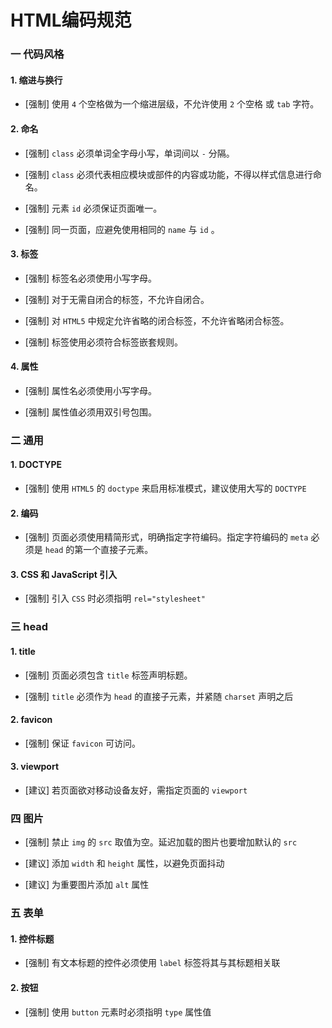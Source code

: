 # HTML编码规范

### 一 代码风格

#### 1. 缩进与换行

- [强制] 使用 `4` 个空格做为一个缩进层级，不允许使用 `2` 个空格 或 `tab` 字符。

#### 2. 命名

- [强制] `class` 必须单词全字母小写，单词间以 `-` 分隔。

- [强制] `class` 必须代表相应模块或部件的内容或功能，不得以样式信息进行命名。

- [强制] 元素 `id` 必须保证页面唯一。

- [强制] 同一页面，应避免使用相同的 `name` 与 `id` 。

#### 3. 标签

- [强制] 标签名必须使用小写字母。

- [强制] 对于无需自闭合的标签，不允许自闭合。

- [强制] 对 `HTML5` 中规定允许省略的闭合标签，不允许省略闭合标签。

- [强制] 标签使用必须符合标签嵌套规则。

#### 4. 属性

- [强制] 属性名必须使用小写字母。

- [强制] 属性值必须用双引号包围。

### 二 通用

#### 1. DOCTYPE

- [强制] 使用 `HTML5` 的 `doctype` 来启用标准模式，建议使用大写的 `DOCTYPE`

#### 2. 编码

- [强制] 页面必须使用精简形式，明确指定字符编码。指定字符编码的 `meta` 必须是 `head` 的第一个直接子元素。

#### 3. CSS 和 JavaScript 引入

- [强制] 引入 `CSS` 时必须指明 `rel="stylesheet"`

### 三 head

#### 1. title

- [强制] 页面必须包含 `title` 标签声明标题。

- [强制] `title` 必须作为 `head` 的直接子元素，并紧随 `charset` 声明之后

#### 2.  favicon

- [强制] 保证 `favicon` 可访问。

#### 3. viewport

- [建议] 若页面欲对移动设备友好，需指定页面的 `viewport`

### 四 图片

- [强制] 禁止 `img` 的 `src` 取值为空。延迟加载的图片也要增加默认的 `src`

- [建议] 添加 `width` 和 `height` 属性，以避免页面抖动

- [建议] 为重要图片添加 `alt` 属性

### 五 表单

#### 1. 控件标题

- [强制] 有文本标题的控件必须使用 `label` 标签将其与其标题相关联

#### 2. 按钮

- [强制] 使用 `button` 元素时必须指明 `type` 属性值

